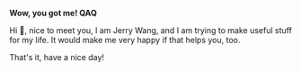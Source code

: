 **Wow, you got me! QAQ**

Hi 👋, nice to meet you, I am Jerry Wang, and I am trying to make useful stuff for my life. It would make me very happy if that helps you, too.

That's it, have a nice day!

